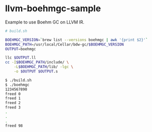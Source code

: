 llvm-boehmgc-sample
====

Example to use Boehm GC on LLVM IR.

```sh
# build.sh

BOEHMGC_VERSION=`brew list --versions boehmgc | awk '{print $2}'`
BOEHMGC_PATH=/usr/local/Cellar/bdw-gc/$BOEHMGC_VERSION
OUTPUT=boehmgc

llc $OUTPUT.ll
cc -I$BOEHMGC_PATH/include/ \
	-L$BOEHMGC_PATH/lib/ -lgc \
	-o $OUTPUT $OUTPUT.s
```

```bash
$ ./build.sh
$ ./boehmgc
1234567890
freed 0
freed 1
freed 2
freed 3
.
.
.
freed 98
```

